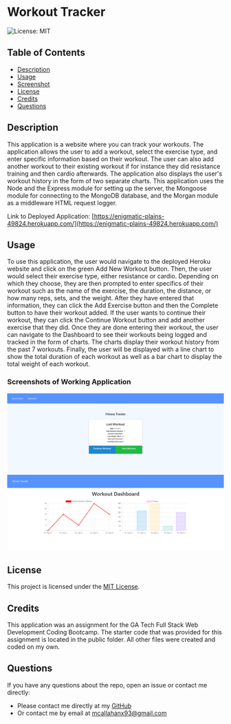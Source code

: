# Workout Tracker

![License: MIT](https://img.shields.io/badge/License-MIT-blue.svg)

## Table of Contents

- [Description](#description)
- [Usage](#usage)
- [Screenshot](#screenshots-of-working-application)
- [License](#license)
- [Credits](#credits)
- [Questions](#questions)

## Description

This application is a website where you can track your workouts. The application allows the user to add a workout, select the exercise type, and enter specific information based on their workout. The user can also add another workout to their existing workout if for instance they did resistance training and then cardio afterwards. The application also displays the user's workout history in the form of two separate charts. This application uses the Node and the Express module for setting up the server, the Mongoose module for connecting to the MongoDB database, and the Morgan module as a middleware HTML request logger.

Link to Deployed Application: [https://enigmatic-plains-49824.herokuapp.com/](https://enigmatic-plains-49824.herokuapp.com/)

## Usage

To use this application, the user would navigate to the deployed Heroku website and click on the green Add New Workout button. Then, the user would select their exercise type, either resistance or cardio. Depending on which they choose, they are then prompted to enter specifics of their workout such as the name of the exercise, the duration, the distance, or how many reps, sets, and the weight. After they have entered that information, they can click the Add Exercise button and then the Complete button to have their workout added. If the user wants to continue their workout, they can click the Continue Workout button and add another exercise that they did. Once they are done entering their workout, the user can navigate to the Dashboard to see their workouts being logged and tracked in the form of charts. The charts display their workout history from the past 7 workouts. Finally, the user will be displayed with a line chart to show the total duration of each workout as well as a bar chart to display the total weight of each workout.

### Screenshots of Working Application

![Usage Gif](./assets/images/Screenshot-2021-08-13-155335.png)
![Usage Gif](./assets/images/Screenshot-2021-08-13-183546.png)

## License

This project is licensed under the [MIT License](https://opensource.org/licenses/MIT).

## Credits

This application was an assignment for the GA Tech Full Stack Web Development Coding Bootcamp. The starter code that was provided for this assignment is located in the public folder. All other files were created and coded on my own.

## Questions

If you have any questions about the repo, open an issue or contact me directly:

- Please contact me directly at my [GitHub](https://github.com/mcall0147)
- Or contact me by email at [mcallahanx93@gmail.com](mailto:mcallahanx93@gmail.com)
